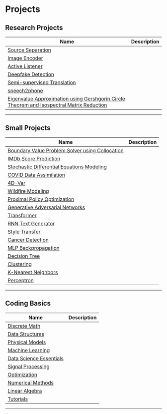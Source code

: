 # Projects

## Research Projects

| Name | Description |
| --- | --- |
|[Source Separation](https://github.com/seon9cho/SourceSeparation)| |
|[Image Encoder](https://github.com/seon9cho/ImageEncoder)| |
|[Active Listener](https://github.com/seon9cho/ActiveListener)| |
|[Deepfake Detection](https://github.com/seon9cho/DeepfakeDetection)| |
|[Semi-supervised Translation]()| |
|[speech2phone](https://github.com/seon9cho/speech2phone)| |
|[Eigenvalue Approximation using Gershgorin Circle Theorem and Isospectral Matrix Reduction](https://github.com/seon9cho/EigenvalueApproximation)| |


***

## Small Projects

| Name | Description |
| --- | --- |
|[Boundary Value Problem Solver using Collocation](https://github.com/seon9cho/BVPSolverCollocation)| |
|[IMDb Score Prediction](https://github.com/seon9cho/IMDbScorePrediction)| |
|[Stochastic Differential Equations Modeling](https://github.com/seon9cho/EulerMaruyama)| |
|[COVID Data Assimilation](https://github.com/seon9cho/COVID-DataAssimilation)
|[4D-Var](https://github.com/seon9cho/4D-Var)| |
|[Wildfire Modeling](https://github.com/seon9cho/WildFire)| |
|[Proximal Policy Optimization]()| |
|[Generative Adversarial Networks]()| |
|[Transformer]()| |
|[RNN Text Generator]()| |
|[Style Transfer]()| |
|[Cancer Detection]()| |
|[MLP Backpropagation](https://github.com/seon9cho/MLP-Backprop)| |
|[Decision Tree](https://github.com/seon9cho/DecisionTree)| |
|[Clustering](https://github.com/seon9cho/Clustering)| |
|[K-Nearest Neighbors](https://github.com/seon9cho/K-NearestNeighbors)| |
|[Perceptron](https://github.com/seon9cho/Perceptron)| |

***

## Coding Basics

| Name | Description |
| --- | --- |
|[Discrete Math](https://github.com/seon9cho/DiscreteMath)| |
|[Data Structures](https://github.com/seon9cho/DataStructures)| |
|[Physical Models](https://github.com/seon9cho/PhysicalModels)| |
|[Machine Learning](https://github.com/seon9cho/MachineLearning)| |
|[Data Science Essentials](https://github.com/seon9cho/DataScienceEssentials)| |
|[Signal Processing](https://github.com/seon9cho/SignalProcessing)| |
|[Optimization](https://github.com/seon9cho/Optimization)| |
|[Numerical Methods](https://github.com/seon9cho/NumericalMethods)| |
|[Linear Algebra](https://github.com/seon9cho/LinearAlgebra)| |
|[Tutorials](https://github.com/seon9cho/Tutorials)| |


***

